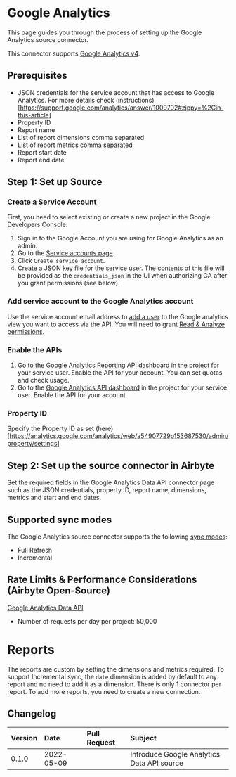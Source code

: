 # Google Analytics

This page guides you through the process of setting up the Google Analytics source connector.

This connector supports [Google Analytics v4](https://developers.google.com/analytics/devguides/collection/ga4).

## Prerequisites

* JSON credentials for the service account that has access to Google Analytics. For more details check (instructions)[https://support.google.com/analytics/answer/1009702#zippy=%2Cin-this-article]
* Property ID
* Report name
* List of report dimensions comma separated
* List of report metrics comma separated
* Report start date
* Report end date

## Step 1: Set up Source

### Create a Service Account

First, you need to select existing or create a new project in the Google Developers Console:

1. Sign in to the Google Account you are using for Google Analytics as an admin.
2. Go to the [Service accounts page](https://console.developers.google.com/iam-admin/serviceaccounts).
3. Click `Create service account`.
4. Create a JSON key file for the service user. The contents of this file will be provided as the `credentials_json` in the UI when authorizing GA after you grant permissions \(see below\).

### Add service account to the Google Analytics account

Use the service account email address to [add a user](https://support.google.com/analytics/answer/1009702) to the Google analytics view you want to access via the API. You will need to grant [Read & Analyze permissions](https://support.google.com/analytics/answer/2884495).

### Enable the APIs

1. Go to the [Google Analytics Reporting API dashboard](https://console.developers.google.com/apis/api/analyticsreporting.googleapis.com/overview) in the project for your service user. Enable the API for your account. You can set quotas and check usage.
2. Go to the [Google Analytics API dashboard](https://console.developers.google.com/apis/api/analytics.googleapis.com/overview) in the project for your service user. Enable the API for your account.

### Property ID

Specify the Property ID as set (here)[https://analytics.google.com/analytics/web/a54907729p153687530/admin/property/settings]

## Step 2: Set up the source connector in Airbyte

Set the required fields in the Google Analytics Data API connector page such as the JSON credentials, property ID,
report name, dimensions, metrics and start and end dates.

## Supported sync modes

The Google Analytics source connector supports the following [sync modes](https://docs.airbyte.com/cloud/core-concepts#connection-sync-modes):
 - Full Refresh
 - Incremental

## Rate Limits & Performance Considerations \(Airbyte Open-Source\)

[Google Analytics Data API](https://developers.google.com/analytics/devguides/reporting/data/v1/quotas)

* Number of requests per day per project: 50,000

# Reports

The reports are custom by setting the dimensions and metrics required. To support Incremental sync, the `date` dimension is
added by default to any report and no need to add it as a dimension. There is only 1 connector per report. To add more reports, you need to create 
a new connection.

## Changelog

| Version | Date       | Pull Request                                             | Subject                                                                                      |
|:--------|:-----------|:---------------------------------------------------------|:---------------------------------------------------------------------------------------------|
| 0.1.0   | 2022-05-09 | [<id>](https://github.com/airbytehq/airbyte/pull/<id>)   | Introduce Google Analytics Data API source                                                   |
